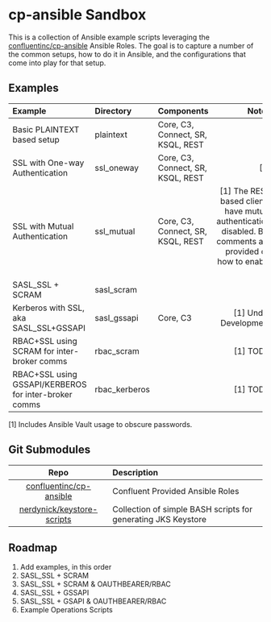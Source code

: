 # cp-ansible Sandbox

This is a collection of Ansible example scripts leveraging the [confluentinc/cp-ansible](https://github.com/confluentinc/cp-ansible) Ansible Roles.
The goal is to capture a number of the common setups, how to do it in Ansible, and the configurations that come into play for that setup.

## Examples

|Example                                              |Directory    |Components                       |                                                                                                         Notes|
|:----------------------------------------------------|:------------|:--------------------------------|-------------------------------------------------------------------------------------------------------------:|
|Basic PLAINTEXT based setup                          |plaintext    |Core, C3, Connect, SR, KSQL, REST|                                                                                                              |
|SSL with One-way Authentication                      |ssl_oneway   |Core, C3, Connect, SR, KSQL, REST|                                                                                                           [1]|
|SSL with Mutual Authentication                       |ssl_mutual   |Core, C3, Connect, SR, KSQL, REST|[1] The REST based clients have mutual authentication disabled. But comments are provided on how to enable it.|
|SASL_SSL + SCRAM                                     |sasl_scram   |                                 |                                                                                                              |
|Kerberos with SSL, aka SASL_SSL+GSSAPI               |sasl_gssapi  |Core, C3                         |                                                                                         [1] Under Development|
|RBAC+SSL using SCRAM for inter-broker comms          |rbac_scram   |                                 |                                                                                                      [1] TODO|
|RBAC+SSL using GSSAPI/KERBEROS for inter-broker comms|rbac_kerberos|                                 |                                                                                                      [1] TODO|

[1] Includes Ansible Vault usage to obscure passwords. 


## Git Submodules

|                                   Repo                                    |Description                                                  |
|:-------------------------------------------------------------------------:|:------------------------------------------------------------|
|   [confluentinc/cp-ansible](https://github.com/confluentinc/cp-ansible)   |Confluent Provided Ansible Roles                             |
|[nerdynick/keystore-scripts](https://github.com/nerdynick/keystore-scripts)|Collection of simple BASH scripts for generating JKS Keystore|

## Roadmap

1. Add examples, in this order
 1. SASL_SSL + SCRAM
 2. SASL_SSL + SCRAM & OAUTHBEARER/RBAC
 3. SASL_SSL + GSSAPI
 4. SASL_SSL + GSAPI & OAUTHBEARER/RBAC
2. Example Operations Scripts